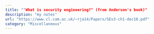 ```yaml
---
title: ""What is security engineering?" (from Anderson's book)"
description: "my notes"
url: "https://www.cl.cam.ac.uk/~rja14/Papers/SEv3-ch1-dec18.pdf"
category: "Miscellaneous"
---
```

